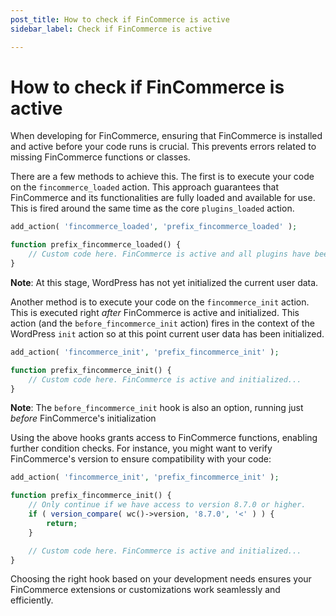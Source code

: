 ```yaml
---
post_title: How to check if FinCommerce is active
sidebar_label: Check if FinCommerce is active

---
```


# How to check if FinCommerce is active

When developing for FinCommerce, ensuring that FinCommerce is installed and active before your code runs is crucial. This prevents errors related to missing FinCommerce functions or classes.

There are a few methods to achieve this. The first is to execute your code on the `fincommerce_loaded` action. This approach guarantees that FinCommerce and its functionalities are fully loaded and available for use. This is fired around the same time as the core `plugins_loaded` action. 

```php
add_action( 'fincommerce_loaded', 'prefix_fincommerce_loaded' );

function prefix_fincommerce_loaded() {
	// Custom code here. FinCommerce is active and all plugins have been loaded...
}
```

**Note**: At this stage, WordPress has not yet initialized the current user data.

Another method is to execute your code on the `fincommerce_init` action. This is executed right _after_ FinCommerce is active and initialized. This action (and the `before_fincommerce_init` action) fires in the context of the WordPress `init` action so at this point current user data has been initialized.

```php
add_action( 'fincommerce_init', 'prefix_fincommerce_init' );

function prefix_fincommerce_init() {
	// Custom code here. FinCommerce is active and initialized...
}
```

**Note**: The `before_fincommerce_init` hook is also an option, running just _before_ FinCommerce's initialization

Using the above hooks grants access to FinCommerce functions, enabling further condition checks. For instance, you might want to verify FinCommerce's version to ensure compatibility with your code:

```php
add_action( 'fincommerce_init', 'prefix_fincommerce_init' );

function prefix_fincommerce_init() {
	// Only continue if we have access to version 8.7.0 or higher.
	if ( version_compare( wc()->version, '8.7.0', '<' ) ) {
		return;
	}

	// Custom code here. FinCommerce is active and initialized...
}
```

Choosing the right hook based on your development needs ensures your FinCommerce extensions or customizations work seamlessly and efficiently.
